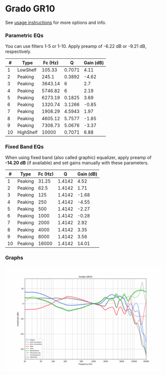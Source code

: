 # Grado GR10
See [usage instructions](https://github.com/jaakkopasanen/AutoEq#usage) for more options and info.

### Parametric EQs
You can use filters 1-5 or 1-10. Apply preamp of -6.22 dB or -9.21 dB, respectively.

|   # | Type      |   Fc (Hz) |      Q |   Gain (dB) |
|-----|-----------|-----------|--------|-------------|
|   1 | LowShelf  |    105.33 | 0.7071 |        4.11 |
|   2 | Peaking   |    245.1  | 0.3892 |       -4.62 |
|   3 | Peaking   |   3643.14 | 6      |        2.7  |
|   4 | Peaking   |   5746.82 | 6      |        2.19 |
|   5 | Peaking   |   6273.19 | 0.1825 |        3.69 |
|   6 | Peaking   |   1320.74 | 3.1266 |       -0.85 |
|   7 | Peaking   |   1908.29 | 4.5943 |        1.97 |
|   8 | Peaking   |   4605.12 | 5.7577 |       -1.85 |
|   9 | Peaking   |   7308.73 | 5.0676 |       -3.37 |
|  10 | HighShelf |  10000    | 0.7071 |        6.88 |

### Fixed Band EQs
When using fixed band (also called graphic) equalizer, apply preamp of **-14.20 dB** (if available) and set gains manually with these parameters.

|   # | Type    |   Fc (Hz) |      Q |   Gain (dB) |
|-----|---------|-----------|--------|-------------|
|   1 | Peaking |     31.25 | 1.4142 |        4.52 |
|   2 | Peaking |     62.5  | 1.4142 |        1.71 |
|   3 | Peaking |    125    | 1.4142 |       -1.68 |
|   4 | Peaking |    250    | 1.4142 |       -4.55 |
|   5 | Peaking |    500    | 1.4142 |       -2.27 |
|   6 | Peaking |   1000    | 1.4142 |       -0.28 |
|   7 | Peaking |   2000    | 1.4142 |        2.92 |
|   8 | Peaking |   4000    | 1.4142 |        3.35 |
|   9 | Peaking |   8000    | 1.4142 |        3.56 |
|  10 | Peaking |  16000    | 1.4142 |       14.01 |

### Graphs
![](./Grado%20GR10.png)
